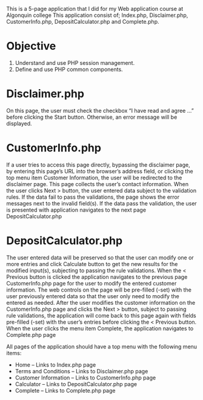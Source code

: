 This is a 5-page application that I did for my Web application course at Algonquin college
This application consist of; Index.php, Disclaimer.php, CustomerInfo.php, DepositCalculator.php and Complete.php.


# Objective
1. Understand and use PHP session management.
2. Define and use PHP common components.


# Disclaimer.php #
On this page, the user must check the checkbox “I have read and agree ...” before clicking the Start button. Otherwise, an error message will be displayed.

# CustomerInfo.php #
If a user tries to access this page directly, bypassing the disclaimer page, by entering this page’s URL into the browser’s address field, or clicking the top menu item Customer Information, the user will be redirected to the disclaimer page.
This page collects the user’s contact information. When the user clicks Next > button, the user entered data subject to the validation rules. If the data fail to pass the validations, the page shows the error messages next to the invalid field(s).
If the data pass the validation, the user is presented with application navigates to the next page DepositCalculator.php

# DepositCalculator.php #
The user entered data will be preserved so that the user can modify one or more entries and click Calculate button to get the new results for the modified input(s), subjecting to passing the rule validations.
When the < Previous button is clicked the application navigates to the previous page CustomerInfo.php page for the user to modify the entered customer information. The web controls on the page will be pre-filled (-set) with the user previously entered data so that the user only need to modify the entered as needed.
After the user modifies the customer information on the CustomerInfo.php page and clicks the Next > button, subject to passing rule validations, the application will come back to this page again with fields pre-filled (-set) with the user’s entries before clicking the < Previous button.
When the user clicks the menu item Complete, the application navigates to Complete.php page


All pages of the application should have a top menu with the following menu items:
* Home – Links to Index.php page
* Terms and Conditions – Links to Disclaimer.php page
* Customer Information – Links to CustomerInfo.php page
* Calculator – Links to DepositCalculator.php page
* Complete – Links to Complete.php page


